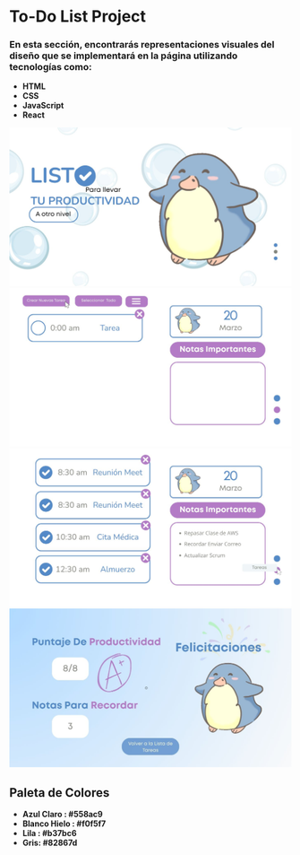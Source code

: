 # To-Do List Project  

### En esta sección, encontrarás representaciones visuales del diseño que se implementará en la página utilizando tecnologías como:  

- **HTML**  
- **CSS**  
- **JavaScript**  
- **React**  

![Bienvenida](./Visuales/LISTO.jpg)
![To Do List](./Visuales/Visual_2.jpg)
![To Do List](./Visuales/Visual_2.1.jpg)
![Resumen Diario](./Visuales/Visual_3.jpg)


## Paleta de Colores
- **Azul Claro : #558ac9**
- **Blanco Hielo  : #f0f5f7**
- **Lila : #b37bc6**
- **Gris: #82867d** 

